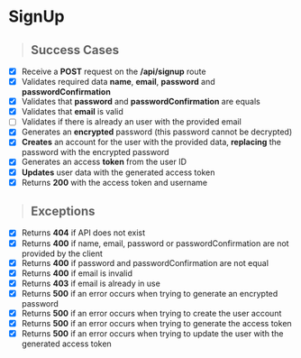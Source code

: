 # SignUp

> ## Success Cases

- [x] Receive a **POST** request on the **/api/signup** route 
- [x] Validates required data **name**, **email**, **password** and **passwordConfirmation**
- [x] Validates that **password** and **passwordConfirmation** are equals
- [x] Validates that **email** is valid
- [ ] Validates if there is already an user with the provided email
- [x] Generates an **encrypted** password (this password cannot be decrypted)
- [x] **Creates** an account for the user with the provided data, **replacing** the password with the encrypted password
- [x] Generates an access **token** from the user ID
- [x] **Updates** user data with the generated access token
- [x] Returns **200** with the access token and username

> ## Exceptions

- [x] Returns **404** if API does not exist
- [x] Returns **400** if name, email, password or passwordConfirmation are not provided by the client
- [x] Returns **400** if password and passwordConfirmation are not equal
- [x] Returns **400** if email is invalid
- [x] Returns **403** if email is already in use
- [x] Returns **500** if an error occurs when trying to generate an encrypted password
- [x] Returns **500** if an error occurs when trying to create the user account
- [x] Returns **500** if an error occurs when trying to generate the access token
- [x] Returns **500** if an error occurs when trying to update the user with the generated access token
